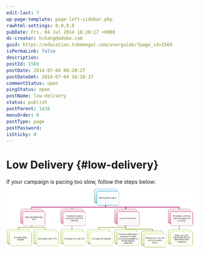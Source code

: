 ```yaml
---
edit-last: 7
wp-page-template: page-left-sidebar.php
rawhtml-settings: 0,0,0,0
pubDate: Fri, 04 Jul 2014 16:20:27 +0000
dc-creator: hchang@adobe.com
guid: https://education.tubemogul.com/userguide/?page_id=1569
isPermaLink: false
description: 
postId: 1569
postDate: 2014-07-04 08:20:27
postDateGmt: 2014-07-04 16:20:27
commentStatus: open
pingStatus: open
postName: low-delivery
status: publish
postParent: 1438
menuOrder: 0
postType: page
postPassword: 
isSticky: 0
---
```


# Low Delivery {#low-delivery}

If your campaign is pacing too slow, follow the steps below:&nbsp; [ ![low delivery](assets/low-delivery.png)](assets/low-delivery.png) 